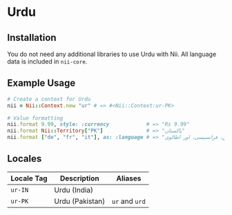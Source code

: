 <!-- This file has been generated. Source: languages/_template.md.erb -->

# Urdu

## Installation

You do not need any additional libraries to use Urdu with Nii.
All language data is included in `nii-core`.

## Example Usage

``` ruby
# Create a context for Urdu
nii = Nii::Context.new "ur" # => #<Nii::Context:ur-PK>

# Value formatting
nii.format 9.99, style: :currency            # => "Rs 9.99"
nii.format Nii::Territory["PK"]              # => "پاکستان"
nii.format ["de", "fr", "it"], as: :language # => "جرمن، فرانسیسی، اور اطالوی"
```


## Locales

<table>
  <thead>
    <tr>
      <th>Locale Tag</th>
      <th>Description</th>
      <th>Aliases</th>
    </tr>
  </thead>
  <tbody>
    <tr>
      <td><code>ur-IN</code></td>
      <td>Urdu (India)</td>
      <td></td>
    </tr>
    <tr>
      <td><code>ur-PK</code></td>
      <td>Urdu (Pakistan)</td>
      <td><code>ur</code> and <code>urd</code></td>
    </tr>
  </tbody>
</table>

